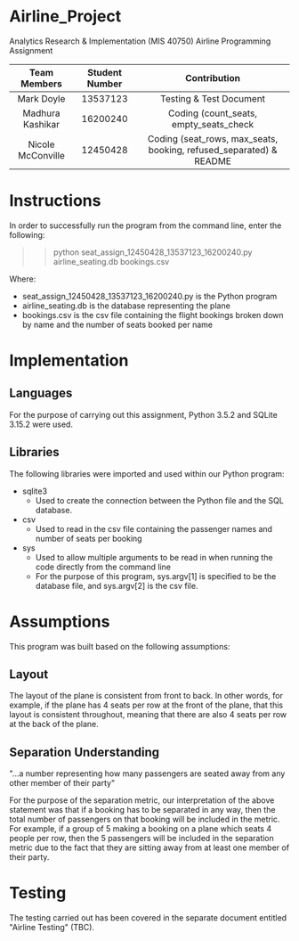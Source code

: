 # Airline_Project
Analytics Research & Implementation (MIS 40750)
Airline Programming Assignment



| Team Members  | Student Number| Contribution  |
| :-------------: |:-------------:| :-------------:|
| Mark Doyle    | 13537123 | Testing & Test Document |
| Madhura Kashikar      | 16200240      |   Coding (count_seats, empty_seats_check |
| Nicole McConville | 12450428      |    Coding (seat_rows, max_seats, booking, refused_separated) & README |

# Instructions 

In order to successfully run the program from the command line, enter the following: 

>> python seat_assign_12450428_13537123_16200240.py airline_seating.db bookings.csv

Where:
- seat_assign_12450428_13537123_16200240.py is the Python program
- airline_seating.db is the database representing the plane
- bookings.csv is the csv file containing the flight bookings broken down by name and the number of seats booked per name

# Implementation

## Languages 

For the purpose of carrying out this assignment, Python 3.5.2 and SQLite 3.15.2 were used. 

## Libraries 

The following libraries were imported and used within our Python program:
- sqlite3
  - Used to create the connection between the Python file and the SQL database. 
- csv
  - Used to read in the csv file containing the passenger names and number of seats per booking 
- sys
  - Used to allow multiple arguments to be read in when running the code directly from the command line
  - For the purpose of this program, sys.argv[1] is specified to be the database file, and sys.argv[2] is the csv file. 

# Assumptions 

This program was built based on the following assumptions:

## Layout

The layout of the plane is consistent from front to back. In other words, for example, if the plane has 4 seats per row at the front of the plane, that this layout is consistent throughout, meaning that there are also 4 seats per row at the back of the plane. 

## Separation Understanding 

"...a number representing how many passengers are seated away from any other member of their party"

For the purpose of the separation metric, our interpretation of the above statement was that if a booking has to be separated in any way, then the total number of passengers on that booking will be included in the metric. For example, if a group of 5 making a booking on a plane which seats 4 people per row, then the 5 passengers will be included in the separation metric due to the fact that they are sitting away from at least one member of their party. 

# Testing
The testing carried out has been covered in the separate document entitled "Airline Testing" (TBC).



  
  
